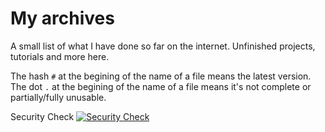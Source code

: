 My archives
===========
A small list of what I have done so far on the internet. Unfinished projects, tutorials and more here.

The hash `#` at the begining of the name of a file means the latest version.
The dot `.` at the begining of the name of a file means it's not complete or partially/fully unusable.

Security Check
[![Security Check](https://github.com/tt-thoma/tt-thoma/actions/workflows/codeql-analysis.yml/badge.svg?branch=archives&event=push)](https://github.com/tt-thoma/tt-thoma/actions/workflows/codeql-analysis.yml)
